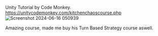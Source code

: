 Unity Tutorial by Code Monkey. 
https://unitycodemonkey.com/kitchenchaoscourse.php
![Screenshot 2024-06-16 050939](https://github.com/J8rgen/KitchenChaos/assets/92487999/c8a6a6a4-44d3-4eaa-bb81-60ce417c904e)

Amazing course, made me buy his Turn Based Strategy course aswell.

